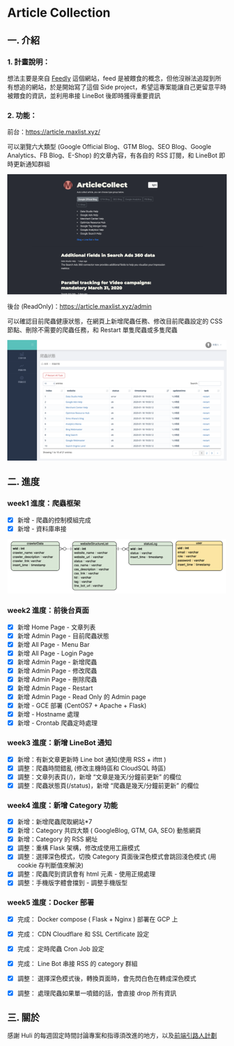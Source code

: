 # Article Collection

## 一. 介紹

### 1. 計畫說明：

想法主要是來自 [Feedly](https://feedly.com/i/welcome) 這個網站，feed 是被餵食的概念，但他沒辦法追蹤到所有想追的網站，於是開始寫了這個 Side project，希望這專案能讓自己更留意平時被餵食的資訊，並利用串接 LineBot 後即時獲得重要資訊

### 2. 功能：

前台：https://article.maxlist.xyz/

可以瀏覽六大類型 (Google Official Blog、GTM Blog、SEO Blog、Google Analytics、FB Blog、E-Shop) 的文章內容，有各自的 RSS 訂閱，和 LineBot 即時更新通知群組

![image](https://github.com/hsuanchi/Website-update-notification/blob/master/img/article.png)

後台 (ReadOnly)：https://article.maxlist.xyz/admin

可以確認目前爬蟲健康狀態，在網頁上新增爬蟲任務、修改目前爬蟲設定的 CSS 節點、刪除不需要的爬蟲任務，和 Restart 單隻爬蟲或多隻爬蟲

![image](https://github.com/hsuanchi/Website-update-notification/blob/master/img/article_admin.png)

## 二. 進度

### week1 進度：爬蟲框架
- [x] 新增 - 爬蟲的控制模組完成
- [x] 新增 - 資料庫串接

![image](https://github.com/hsuanchi/Website-update-notification/blob/master/img/article_collection.png)

### week2 進度：前後台頁面
- [x] 新增 Home Page - 文章列表
- [x] 新增 Admin Page - 目前爬蟲狀態
- [x] 新增 All Page - Ｍenu Bar
- [x] 新增 All Page - Login Page
- [x] 新增 Admin Page - 新增爬蟲
- [x] 新增 Admin Page - 修改爬蟲
- [x] 新增 Admin Page - 刪除爬蟲
- [x] 新增 Admin Page - Restart
- [x] 新增 Admin Page - Read Only 的 Admin page
- [x] 新增 - GCE 部署 (CentOS7 + Apache + Flask)
- [x] 新增 - Hostname 處理
- [x] 新增 - Crontab 爬蟲定時處理
 
### week3 進度：新增 LineBot 通知
- [x] 新增：有新文章更新時 Line bot 通知(使用 RSS + ifttt )
- [x] 調整：爬蟲時間錯亂 (修改主機時區和 CloudSQL 時區)
- [x] 調整：文章列表頁(/)，新增 “文章是幾天/分鐘前更新” 的欄位
- [x] 調整：爬蟲狀態頁(/status)，新增 “爬蟲是幾天/分鐘前更新” 的欄位

### week4 進度：新增 Category 功能
- [x] 新增：新增爬蟲爬取網站*7
- [x] 新增：Category 共四大類 ( GoogleBlog, GTM, GA, SEO) 動態網頁
- [x] 新增：Category 的 RSS 網址
- [x] 調整：重構 Flask 架構，修改成使用工廠模式
- [x] 調整：選擇深色模式，切換 Category 頁面後深色模式會跳回淺色模式 (用 cookie 存判斷值來解決)
- [x] 調整：爬蟲爬到資訊會有 html 元素 - 使用正規處理
- [x] 調整：手機版字體會擋到 - 調整手機版型

### week5 進度：Docker 部署
- [x] 完成： Docker compose ( Flask + Nginx ) 部署在 GCP 上
- [x] 完成： CDN Cloudflare 和 SSL Certificate 設定
- [x] 完成： 定時爬蟲 Cron Job 設定
- [x] 完成： Line Bot 串接 RSS 的 category 群組
- [x] 調整： 選擇深色模式後，轉換頁面時，會先閃白色在轉成深色模式
- [x] 調整： 處理爬蟲如果單一噴錯的話，會直接 drop 所有資訊


## 三. 關於

感謝 Huli 的每週固定時間討論專案和指導須改進的地方，以及[前端引路人計劃](https://medium.com/@hulitw/mentorship-program-350db93d5c9c)
